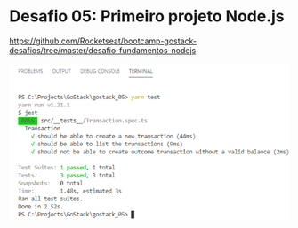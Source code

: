 # Desafio 05: Primeiro projeto Node.js

https://github.com/Rocketseat/bootcamp-gostack-desafios/tree/master/desafio-fundamentos-nodejs

<img src='./git_assets/passed-tests.png' />